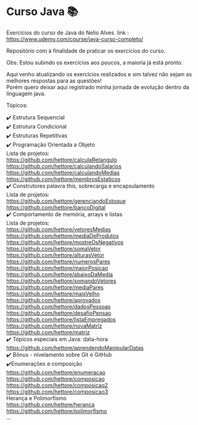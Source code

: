 # Curso Java :books:
Exercícios do curso de Java do Nelio Alves.
link : https://www.udemy.com/course/java-curso-completo/
<br>

Repositório com a finalidade de praticar os exercícios do curso.

Obs: Estou subindo os exercícios aos poucos, a maioria já está pronto.

Aqui venho atualizando os exercícios realizados e sim talvez não sejam as melhores respostas para as questões! <br>
Porém quero deixar aqui registrado minha jornada de evolução dentro da linguagem java.

Tópicos:

:heavy_check_mark: Estrutura Sequencial <br>
:heavy_check_mark: Estrutura Condicional <br>
:heavy_check_mark: Estruturas Repetitivas <br>
:heavy_check_mark: Programação Orientada a Objeto <br> 
 Lista de projetos: <br>
 https://github.com/hettore/calculaRetangulo <br>
 https://github.com/hettore/calculandoSalarios <br>
 https://github.com/hettore/calculandoMedias <br>
 https://github.com/hettore/membrosEstaticos <br>
:heavy_check_mark: Construtores palavra this, sobrecarga e encapsulamento <br>
Lista de projetos: <br>
https://github.com/hettore/gerenciandoEstoque <br>
https://github.com/hettore/bancoDigital <br>
:heavy_check_mark: Comportamento de memória, arrays e listas <br>
Lista de projetos: <br>
https://github.com/hettore/vetoresMedias <br>
https://github.com/hettore/mediaDeProdutos <br>
https://github.com/hettore/mostreOsNegativos <br>
https://github.com/hettore/somaVetor <br>
https://github.com/hettore/alturasVetor <br>
https://github.com/hettore/numerosPares <br>
https://github.com/hettore/maiorPosicao <br>
https://github.com/hettore/abaixoDaMedia <br>
https://github.com/hettore/somandoVetores <br>
https://github.com/hettore/mediaPares <br>
https://github.com/hettore/maisVelho <br>
https://github.com/hettore/aprovados <br>
https://github.com/hettore/dadosPessoas <br>
https://github.com/hettore/desafioPensao <br>
https://github.com/hettore/listaEmpregados <br>
https://github.com/hettore/novaMatriz <br>
https://github.com/hettore/matriz <br>
:heavy_check_mark: Tópicos especiais em Java: data-hora <br>
https://github.com/hettore/aprendendoManipularDatas <br>
:heavy_check_mark: Bônus - nivelamento sobre Git e GitHub <br>
:heavy_check_mark:Enumerações e composição <br>
https://github.com/hettore/enumeracao <br>
https://github.com/hettore/composicao <br>
https://github.com/hettore/composicao2 <br>
https://github.com/hettore/composicao3 <br>
 Herança e Polimorfismo <br>
https://github.com/hettore/heranca <br>
https://github.com/hettore/polimorfismo <br>
...
